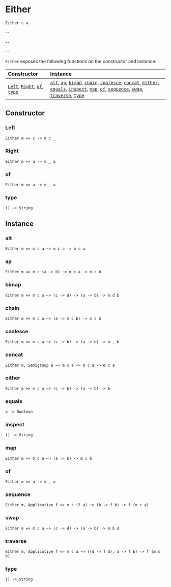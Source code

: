 # Either

`Either c a`

--

--

```js
--
```

`Either` exposes the following functions on the constructor and instance:

| Constructor | Instance |
|:---|:---|
| [`Left`](#left), [`Right`](#right), [`of`](#of), [`type`](#type) | [`alt`](#alt), [`ap`](#ap), [`bimap`](#bimap), [`chain`](#chain), [`coalesce`](#coalesce), [`concat`](#concat), [`either`](#either), [`equals`](#equals), [`inspect`](#inspect), [`map`](#map),  [`of`](#of), [`sequence`](#sequence), [`swap`](#swap), [`traverse`](#traverse), [`type`](#type) |

## Constructor

### Left

`Either m => c -> m c _`

### Right

`Either m => a -> m _ a`

### of

`Either m => a -> m _ a`

### type

`() -> String`

## Instance

### alt

`Either m => m c a ~> m c a -> m c a`

### ap

`Either m => m c (a -> b) ~> m c a -> m c b`

### bimap

`Either m => m c a ~> (c -> d) -> (a -> b) -> m d b`

### chain

`Either m => m c a ~> (a -> m c b) -> m c b`

### coalesce

`Either m => m c a ~> (c -> b) -> (a -> b) -> m _ b`

### concat

`Either m, Semigroup a => m c a ~> m c a -> m c a`

### either

`Either m => m c a ~> (c -> b) -> (a -> b) -> b`

### equals

`a -> Boolean`

### inspect

`() -> String`

### map

`Either m => m c a ~> (a -> b) -> m c b`

### of

`Either m => a -> m _ a`

### sequence

`Either m, Applicative f => m c (f a) ~> (b -> f b) -> f (m c a)`

### swap

`Either m => m c a ~> (c -> d) -> (a -> b) -> m b d`

### traverse

`Either m, Applicative f => m c a ~> ((d -> f d), a -> f b) -> f (m c b)`

### type

`() -> String`
